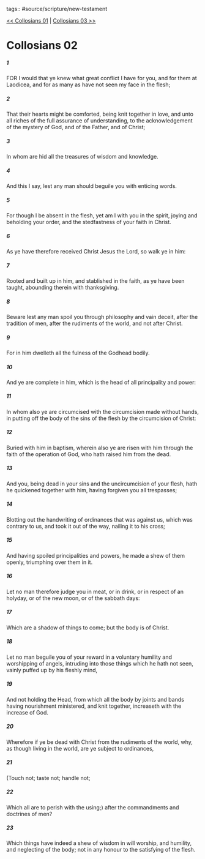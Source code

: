 tags:: #source/scripture/new-testament

[<< Collosians 01](source/scripture/new-testament/12_Collosians/Collosians_01.md) | [Collosians 03 >>](source/scripture/new-testament/12_Collosians/Collosians_03.md)

# Collosians 02

##### 1

FOR I would that ye knew what great conflict I have for you, and for them at Laodicea, and for as many as have not seen my face in the flesh;

##### 2

That their hearts might be comforted, being knit together in love, and unto all riches of the full assurance of understanding, to the acknowledgement of the mystery of God, and of the Father, and of Christ;

##### 3

In whom are hid all the treasures of wisdom and knowledge.

##### 4

And this I say, lest any man should beguile you with enticing words.

##### 5

For though I be absent in the flesh, yet am I with you in the spirit, joying and beholding your order, and the stedfastness of your faith in Christ.

##### 6

As ye have therefore received Christ Jesus the Lord, so walk ye in him:

##### 7

Rooted and built up in him, and stablished in the faith, as ye have been taught, abounding therein with thanksgiving.

##### 8

Beware lest any man spoil you through philosophy and vain deceit, after the tradition of men, after the rudiments of the world, and not after Christ.

##### 9

For in him dwelleth all the fulness of the Godhead bodily.

##### 10

And ye are complete in him, which is the head of all principality and power:

##### 11

In whom also ye are circumcised with the circumcision made without hands, in putting off the body of the sins of the flesh by the circumcision of Christ:

##### 12

Buried with him in baptism, wherein also ye are risen with him through the faith of the operation of God, who hath raised him from the dead.

##### 13

And you, being dead in your sins and the uncircumcision of your flesh, hath he quickened together with him, having forgiven you all trespasses;

##### 14

Blotting out the handwriting of ordinances that was against us, which was contrary to us, and took it out of the way, nailing it to his cross;

##### 15

And having spoiled principalities and powers, he made a shew of them openly, triumphing over them in it.

##### 16

Let no man therefore judge you in meat, or in drink, or in respect of an holyday, or of the new moon, or of the sabbath days:

##### 17

Which are a shadow of things to come; but the body is of Christ.

##### 18

Let no man beguile you of your reward in a voluntary humility and worshipping of angels, intruding into those things which he hath not seen, vainly puffed up by his fleshly mind,

##### 19

And not holding the Head, from which all the body by joints and bands having nourishment ministered, and knit together, increaseth with the increase of God.

##### 20

Wherefore if ye be dead with Christ from the rudiments of the world, why, as though living in the world, are ye subject to ordinances,

##### 21

(Touch not; taste not; handle not;

##### 22

Which all are to perish with the using;) after the commandments and doctrines of men?

##### 23

Which things have indeed a shew of wisdom in will worship, and humility, and neglecting of the body; not in any honour to the satisfying of the flesh.
